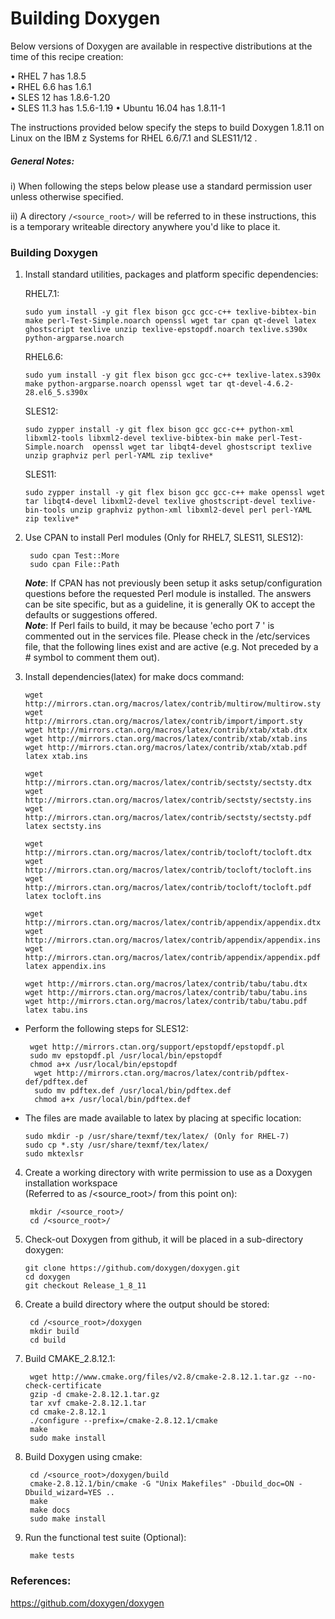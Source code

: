 <!---PACKAGE:Doxygen--->
<!---DISTRO:SLES 12:1.8.11--->
<!---DISTRO:SLES 11:1.8.11--->
<!---DISTRO:RHEL 7.1:1.8.11--->
<!---DISTRO:RHEL 6.6:1.8.11--->
<!---DISTRO:Ubuntu 16.x:1.8.11--->

# Building Doxygen

Below versions of Doxygen are available in respective distributions at the time of this recipe creation:

• RHEL 7 has  1.8.5  
• RHEL 6.6 has  1.6.1  
• SLES 12 has  1.8.6-1.20  
• SLES 11.3 has  1.5.6-1.19
• Ubuntu 16.04 has 1.8.11-1

The instructions provided below specify the steps to build Doxygen 1.8.11 on Linux on the IBM z Systems for RHEL 6.6/7.1 and SLES11/12 .

##### General Notes:
      
i) When following the steps below please use a standard permission user unless otherwise specified.

ii) A directory `/<source_root>/` will be referred to in these instructions, this is a temporary writeable directory anywhere you'd like to place it.

### Building Doxygen

1. Install standard utilities, packages and platform specific dependencies:

    RHEL7.1:

    ```
    sudo yum install -y git flex bison gcc gcc-c++ texlive-bibtex-bin make perl-Test-Simple.noarch openssl wget tar cpan qt-devel latex ghostscript texlive unzip texlive-epstopdf.noarch texlive.s390x python-argparse.noarch
     ```

    RHEL6.6:
    ```
    sudo yum install -y git flex bison gcc gcc-c++ texlive-latex.s390x make python-argparse.noarch openssl wget tar qt-devel-4.6.2-28.el6_5.s390x
    ```

    SLES12:
    ```
    sudo zypper install -y git flex bison gcc gcc-c++ python-xml libxml2-tools libxml2-devel texlive-bibtex-bin make perl-Test-Simple.noarch  openssl wget tar libqt4-devel ghostscript texlive unzip graphviz perl perl-YAML zip texlive*
    ```
 
    SLES11:
    ```
    sudo zypper install -y git flex bison gcc gcc-c++ make openssl wget tar libqt4-devel libxml2-devel texlive ghostscript-devel texlive-bin-tools unzip graphviz python-xml libxml2-devel perl perl-YAML zip texlive*
    ```

2. Use CPAN to install Perl modules (Only for RHEL7, SLES11, SLES12):
   ```	
    sudo cpan Test::More
    sudo cpan File::Path
   ```
   **_Note_**: If CPAN has not previously been setup it asks setup/configuration questions before the requested Perl module is installed. The answers can be site specific, but as a guideline, it is generally OK to accept the defaults or suggestions offered.  
   **_Note_**: If Perl fails to build, it may be because 'echo port 7 ' is commented out in the services file. Please check in the /etc/services file, that the following lines exist and are active (e.g. Not preceded by a # symbol to comment them out).

3. Install dependencies(latex) for make docs command:

     ```
    wget http://mirrors.ctan.org/macros/latex/contrib/multirow/multirow.sty
    wget  http://mirrors.ctan.org/macros/latex/contrib/import/import.sty 
    wget http://mirrors.ctan.org/macros/latex/contrib/xtab/xtab.dtx
    wget http://mirrors.ctan.org/macros/latex/contrib/xtab/xtab.ins 
    wget http://mirrors.ctan.org/macros/latex/contrib/xtab/xtab.pdf 
    latex xtab.ins 
	
    wget http://mirrors.ctan.org/macros/latex/contrib/sectsty/sectsty.dtx
    wget http://mirrors.ctan.org/macros/latex/contrib/sectsty/sectsty.ins 
    wget http://mirrors.ctan.org/macros/latex/contrib/sectsty/sectsty.pdf 
    latex sectsty.ins 
	
    wget http://mirrors.ctan.org/macros/latex/contrib/tocloft/tocloft.dtx 
    wget http://mirrors.ctan.org/macros/latex/contrib/tocloft/tocloft.ins 
    wget http://mirrors.ctan.org/macros/latex/contrib/tocloft/tocloft.pdf 
    latex tocloft.ins 
	
    wget http://mirrors.ctan.org/macros/latex/contrib/appendix/appendix.dtx 
    wget http://mirrors.ctan.org/macros/latex/contrib/appendix/appendix.ins 
    wget http://mirrors.ctan.org/macros/latex/contrib/appendix/appendix.pdf 
    latex appendix.ins 
	
    wget http://mirrors.ctan.org/macros/latex/contrib/tabu/tabu.dtx 
    wget http://mirrors.ctan.org/macros/latex/contrib/tabu/tabu.ins 
    wget http://mirrors.ctan.org/macros/latex/contrib/tabu/tabu.pdf 
    latex tabu.ins
    ```
 *  Perform the following steps for SLES12:  

    ```  
	 wget http://mirrors.ctan.org/support/epstopdf/epstopdf.pl  
     sudo mv epstopdf.pl /usr/local/bin/epstopdf  
     chmod a+x /usr/local/bin/epstopdf
	  wget http://mirrors.ctan.org/macros/latex/contrib/pdftex-def/pdftex.def
	  sudo mv pdftex.def /usr/local/bin/pdftex.def
	  chmod a+x /usr/local/bin/pdftex.def
    ```      
 *  The files are made available to latex by placing at specific location:  

    ```  
    sudo mkdir -p /usr/share/texmf/tex/latex/ (Only for RHEL-7)
    sudo cp *.sty /usr/share/texmf/tex/latex/  
    sudo mktexlsr
    ```

4. Create a working directory with write permission to use as a Doxygen installation workspace  
(Referred to as /\<source_root\>/ from this point on):

   ```
    mkdir /<source_root>/
    cd /<source_root>/
   ```

5. Check-out Doxygen from github, it will be placed in a sub-directory doxygen: 
    ```
    git clone https://github.com/doxygen/doxygen.git
    cd doxygen
    git checkout Release_1_8_11
    ```
   

6. Create a build directory where the output should be stored:
   ```
    cd /<source_root>/doxygen
    mkdir build
    cd build
   ```

7. Build CMAKE_2.8.12.1:
   ```
    wget http://www.cmake.org/files/v2.8/cmake-2.8.12.1.tar.gz --no-check-certificate
    gzip -d cmake-2.8.12.1.tar.gz
    tar xvf cmake-2.8.12.1.tar
    cd cmake-2.8.12.1
    ./configure --prefix=/cmake-2.8.12.1/cmake
    make
    sudo make install
   ```
8. Build Doxygen using cmake:  

   ```
    cd /<source_root>/doxygen/build
    cmake-2.8.12.1/bin/cmake -G "Unix Makefiles" -Dbuild_doc=ON -Dbuild_wizard=YES .. 
    make  
    make docs  
    sudo make install 
   ```
9. Run the functional test suite (Optional): 

   ```
    make tests
   ```  

### References:
https://github.com/doxygen/doxygen